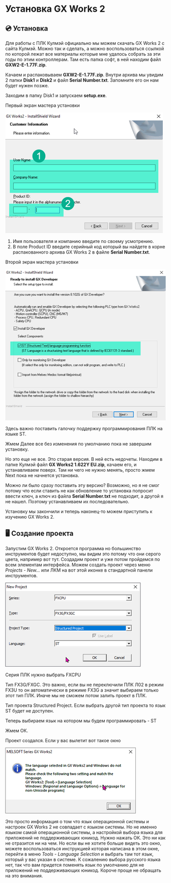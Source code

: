 # Установка GX Works 2

## 💿 Установка

Для работы с ПЛК Кулмэй официально мы можем скачать GX Works 2 с сайта Кулмэй. Можно так и сделать, а можно воспользоваться ссылкой по которой лежат все материалы которые мне удалось собрать за эти годы по этим контроллерам. Там есть папка софт, в ней находим файл **GXW2-E-1.77F.zip**.

Качаем и распаковываем **GXW2-E-1.77F.zip**. Внутри архива мы увидим 2 папки **Disk1** и **Disk2** и файл **Serial Number.txt**. Запомните его он нам будет нужен позже.

Заходим в папку Disk1 и запускаем **setup.exe**.

Первый экран мастера установки

![serial](../img/serial.png)

1. Имя пользователя и компанию введите по своему усмотрению.
2. В поле Product ID введите серийный код который вы найдете в корне распакованного архива GX Works 2 в файле **Serial Number.txt**.

Второй экран мастера установки

![serial](../img/checkbox.png)

Здесь важно поставить галочку поддержку программирования ПЛК на языке ST.

Жмем Далее все без изменения по умолчанию пока не завершим установку.

Но это еще не все. Это старая версия. В ней есть недочеты. Находим в папке Кулмэй файл **GX Works2 1.622Y EU.zip**, качаем его, и устанавливаем поверх. Там ни чего не нужно менять, просто жмем Next пока не начнется установка.

Можно ли было сразу поставить эту версию? Возможно, но я не смог потому что если ставить не как обновление то установка попросит ввести ключ, а ключ из файла **Serial Number.txt** не подходит, а другой я не нашел. Поэтому устанавливаем их последовательно.

Установку мы закончили и теперь наконец-то можем приступить к изучению GX Works 2.

## 🖥️ Создание проекта

Запустим GX Works 2. Откроется программа но большинство инструментов будет недоступно, мы видим это потому что они серого цвета, например вот тут. Создадим проект и уже потом пройдемся по всем элементам интерфейса. Можем создать проект через меню *Projects* - *New...* или ЛКМ на вот этой иконке в стандартной панели инструментов.

![Новый проект](../img/newproject.png)

Серия ПЛК нужно выбрать FXCPU

Тип FX3G/FXGC. Это важно, если вы не переключили ПЛК Л02 в режим FX3U то он автоматически в режиме FX3G а значит выбираем только этот тип ПЛК. Иначе мы не сможем потом залить проект в ПЛК.

Тип проекта Structured Project. Если выбрать другой тип проекта то язык ST будет не доступен.

Теперь выбираем язык на котором мы будем программировать - ST

Жмем ОК.

Проект создался. Если у вас вылетит вот такое окно

![Выбор языка](../img/langselect.png)

Это просто информация о том что язык операционной системы и настроек GX Works 2 не совпадает с языком системы. Но не именно языком самой операционной системы, а настройкой выбора языка для приложений не поддерживающих юникод. Нужно нажать ОК. Это ни как не отразится ни на чем. Но если вы не хотите больше видеть это окно, можете воспользоваться инструкцией которая написана в этом окне, перейти в меню *Tools* - *Language Selection* и выбрать там тот язык, который у вас указан в системе. К сожалению выбора русского языка нет, так что вам придется поменять язык по умолчанию для не приложений не поддерживающих юникод. Короче проще не обращать на это внимания.

